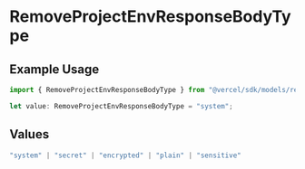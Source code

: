 # RemoveProjectEnvResponseBodyType

## Example Usage

```typescript
import { RemoveProjectEnvResponseBodyType } from "@vercel/sdk/models/removeprojectenvop.js";

let value: RemoveProjectEnvResponseBodyType = "system";
```

## Values

```typescript
"system" | "secret" | "encrypted" | "plain" | "sensitive"
```